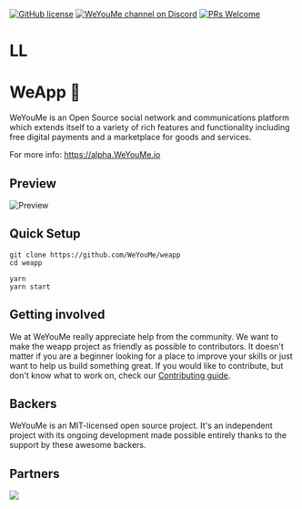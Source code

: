 [![GitHub license](https://img.shields.io/badge/license-MIT-blue.svg)](https://raw.githubusercontent.com/WeYouMe/weapp/new-design/LICENSE)
[![WeYouMe channel on Discord](https://img.shields.io/badge/chat-discord-738bd7.svg)](https://discord.gg/G95rNZs)
[![PRs Welcome](https://img.shields.io/badge/PRs-welcome-brightgreen.svg)](http://makeapullrequest.com)

# LL

# WeApp 🚀

WeYouMe is an Open Source social network and communications platform which extends itself to a variety of rich features and functionality including free digital payments and a marketplace for goods and services.

For more info: https://alpha.WeYouMe.io

## Preview

![Preview](https://user-images.githubusercontent.com/16245250/35974135-6fe56d5a-0d0a-11e8-99f6-a90d59696f82.png)

## Quick Setup

```
git clone https://github.com/WeYouMe/weapp
cd weapp

yarn
yarn start
```

## Getting involved

We at WeYouMe really appreciate help from the community. We want to make the weapp project as friendly as possible to contributors. It doesn't matter if you are a beginner looking for a place to improve your skills or just want to help us build something great.
If you would like to contribute, but don't know what to work on, check our [Contributing guide][contributing].

## Backers

WeYouMe is an MIT-licensed open source project. It's an independent project with its ongoing development made possible entirely thanks to the support by these awesome backers.

## Partners

[![](https://res.cloudinary.com/hpiynhbhq/image/upload/v1507199050/fqxowyhiwlj9vhb5wdue.png)](https://www.browserstack.com/)

[contributing]: ./docs/CONTRIBUTING.md
